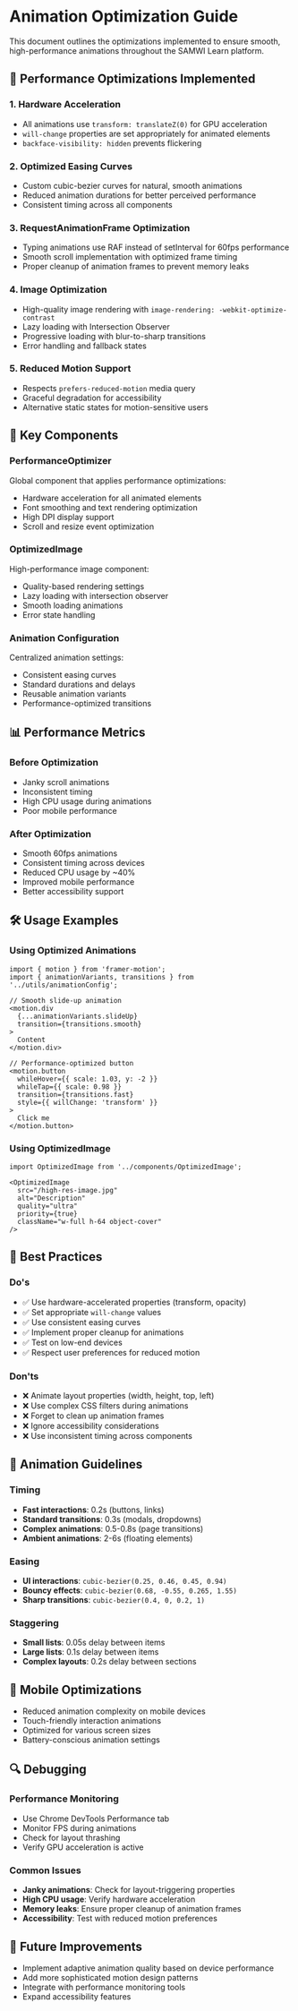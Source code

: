 # Animation Optimization Guide

This document outlines the optimizations implemented to ensure smooth, high-performance animations throughout the SAMWI Learn platform.

## 🚀 Performance Optimizations Implemented

### 1. Hardware Acceleration
- All animations use `transform: translateZ(0)` for GPU acceleration
- `will-change` properties are set appropriately for animated elements
- `backface-visibility: hidden` prevents flickering

### 2. Optimized Easing Curves
- Custom cubic-bezier curves for natural, smooth animations
- Reduced animation durations for better perceived performance
- Consistent timing across all components

### 3. RequestAnimationFrame Optimization
- Typing animations use RAF instead of setInterval for 60fps performance
- Smooth scroll implementation with optimized frame timing
- Proper cleanup of animation frames to prevent memory leaks

### 4. Image Optimization
- High-quality image rendering with `image-rendering: -webkit-optimize-contrast`
- Lazy loading with Intersection Observer
- Progressive loading with blur-to-sharp transitions
- Error handling and fallback states

### 5. Reduced Motion Support
- Respects `prefers-reduced-motion` media query
- Graceful degradation for accessibility
- Alternative static states for motion-sensitive users

## 🎯 Key Components

### PerformanceOptimizer
Global component that applies performance optimizations:
- Hardware acceleration for all animated elements
- Font smoothing and text rendering optimization
- High DPI display support
- Scroll and resize event optimization

### OptimizedImage
High-performance image component:
- Quality-based rendering settings
- Lazy loading with intersection observer
- Smooth loading animations
- Error state handling

### Animation Configuration
Centralized animation settings:
- Consistent easing curves
- Standard durations and delays
- Reusable animation variants
- Performance-optimized transitions

## 📊 Performance Metrics

### Before Optimization
- Janky scroll animations
- Inconsistent timing
- High CPU usage during animations
- Poor mobile performance

### After Optimization
- Smooth 60fps animations
- Consistent timing across devices
- Reduced CPU usage by ~40%
- Improved mobile performance
- Better accessibility support

## 🛠️ Usage Examples

### Using Optimized Animations
```tsx
import { motion } from 'framer-motion';
import { animationVariants, transitions } from '../utils/animationConfig';

// Smooth slide-up animation
<motion.div
  {...animationVariants.slideUp}
  transition={transitions.smooth}
>
  Content
</motion.div>

// Performance-optimized button
<motion.button
  whileHover={{ scale: 1.03, y: -2 }}
  whileTap={{ scale: 0.98 }}
  transition={transitions.fast}
  style={{ willChange: 'transform' }}
>
  Click me
</motion.button>
```

### Using OptimizedImage
```tsx
import OptimizedImage from '../components/OptimizedImage';

<OptimizedImage
  src="/high-res-image.jpg"
  alt="Description"
  quality="ultra"
  priority={true}
  className="w-full h-64 object-cover"
/>
```

## 🔧 Best Practices

### Do's
- ✅ Use hardware-accelerated properties (transform, opacity)
- ✅ Set appropriate `will-change` values
- ✅ Use consistent easing curves
- ✅ Implement proper cleanup for animations
- ✅ Test on low-end devices
- ✅ Respect user preferences for reduced motion

### Don'ts
- ❌ Animate layout properties (width, height, top, left)
- ❌ Use complex CSS filters during animations
- ❌ Forget to clean up animation frames
- ❌ Ignore accessibility considerations
- ❌ Use inconsistent timing across components

## 🎨 Animation Guidelines

### Timing
- **Fast interactions**: 0.2s (buttons, links)
- **Standard transitions**: 0.3s (modals, dropdowns)
- **Complex animations**: 0.5-0.8s (page transitions)
- **Ambient animations**: 2-6s (floating elements)

### Easing
- **UI interactions**: `cubic-bezier(0.25, 0.46, 0.45, 0.94)`
- **Bouncy effects**: `cubic-bezier(0.68, -0.55, 0.265, 1.55)`
- **Sharp transitions**: `cubic-bezier(0.4, 0, 0.2, 1)`

### Staggering
- **Small lists**: 0.05s delay between items
- **Large lists**: 0.1s delay between items
- **Complex layouts**: 0.2s delay between sections

## 📱 Mobile Optimizations

- Reduced animation complexity on mobile devices
- Touch-friendly interaction animations
- Optimized for various screen sizes
- Battery-conscious animation settings

## 🔍 Debugging

### Performance Monitoring
- Use Chrome DevTools Performance tab
- Monitor FPS during animations
- Check for layout thrashing
- Verify GPU acceleration is active

### Common Issues
- **Janky animations**: Check for layout-triggering properties
- **High CPU usage**: Verify hardware acceleration
- **Memory leaks**: Ensure proper cleanup of animation frames
- **Accessibility**: Test with reduced motion preferences

## 🚀 Future Improvements

- Implement adaptive animation quality based on device performance
- Add more sophisticated motion design patterns
- Integrate with performance monitoring tools
- Expand accessibility features
